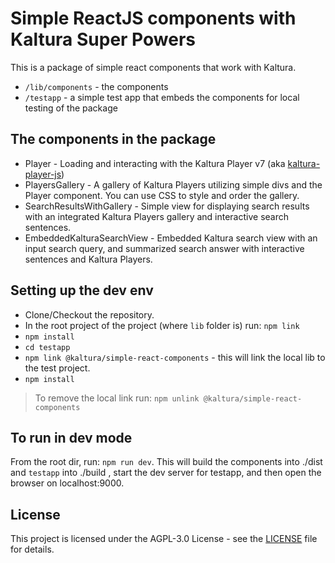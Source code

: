 # Simple ReactJS components with Kaltura Super Powers

This is a package of simple react components that work with Kaltura.

- `/lib/components` - the components
- `/testapp` - a simple test app that embeds the components for local testing of the package

## The components in the package

- Player - Loading and interacting with the Kaltura Player v7 (aka [kaltura-player-js](https://github.com/kaltura/kaltura-player-js))
- PlayersGallery - A gallery of Kaltura Players utilizing simple divs and the Player component. You can use CSS to style and order the gallery.
- SearchResultsWithGallery - Simple view for displaying search results with an integrated Kaltura Players gallery and interactive search sentences.
- EmbeddedKalturaSearchView - Embedded Kaltura search view with an input search query, and summarized search answer with interactive sentences and Kaltura Players.

## Setting up the dev env

- Clone/Checkout the repository.
- In the root project of the project (where `lib` folder is) run: `npm link`
- `npm install`
- `cd testapp`
- `npm link @kaltura/simple-react-components` - this will link the local lib to the test project.
- `npm install`

> To remove the local link run:
> `npm unlink @kaltura/simple-react-components`

## To run in dev mode

From the root dir, run: `npm run dev`.
This will build the components into ./dist and `testapp` into ./build , start the dev server for testapp, and then open the browser on localhost:9000.

## License

This project is licensed under the AGPL-3.0 License - see the [LICENSE](LICENSE) file for details.
